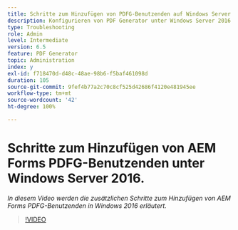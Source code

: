 ```yaml
---
title: Schritte zum Hinzufügen von PDFG-Benutzenden auf Windows Server 2016
description: Konfigurieren von PDF Generator unter Windows Server 2016
type: Troubleshooting
role: Admin
level: Intermediate
version: 6.5
feature: PDF Generator
topic: Administration
index: y
exl-id: f718470d-d48c-48ae-98b6-f5baf461098d
duration: 105
source-git-commit: 9fef4b77a2c70c8cf525d42686f4120e481945ee
workflow-type: tm+mt
source-wordcount: '42'
ht-degree: 100%

---
```


# Schritte zum Hinzufügen von AEM Forms PDFG-Benutzenden unter Windows Server 2016.

*In diesem Video werden die zusätzlichen Schritte zum Hinzufügen von AEM Forms PDFG-Benutzenden in Windows 2016 erläutert.*

>[!VIDEO](https://video.tv.adobe.com/v/335479?quality=12&learn=on)
